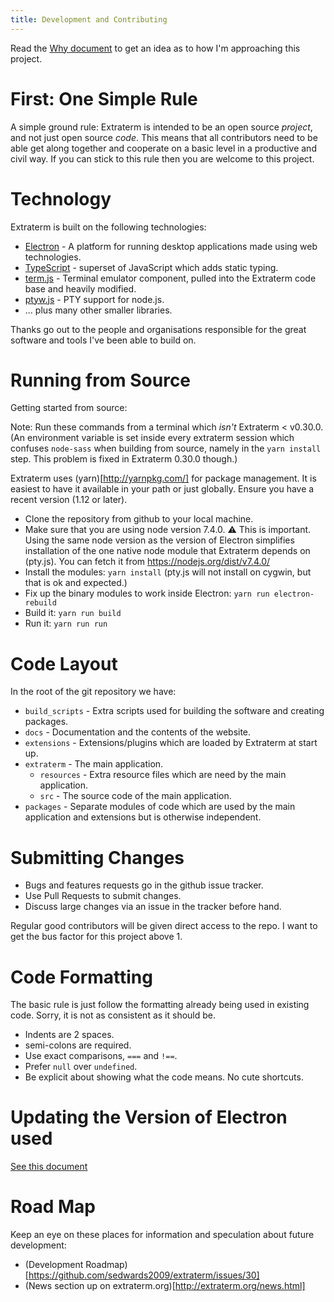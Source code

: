 ```yaml
---
title: Development and Contributing
---
```



Read the [Why document](why.md) to get an idea as to how I'm approaching this project.


# First: One Simple Rule

A simple ground rule: Extraterm is intended to be an open source *project*, and not just open source *code*. This means that all contributors need to be able get along together and cooperate on a basic level in a productive and civil way. If you can stick to this rule then you are welcome to this project.


# Technology

Extraterm is built on the following technologies:

* [Electron](http://electron.atom.io/) - A platform for running desktop applications made using web technologies.
* [TypeScript](http://www.typescriptlang.org) - superset of JavaScript which adds static typing.
* [term.js](https://github.com/chjj/term.js) - Terminal emulator component, pulled into the Extraterm code base and heavily modified.
* [ptyw.js](https://github.com/iiegor/ptyw.js) - PTY support for node.js.
* … plus many other smaller libraries.

Thanks go out to the people and organisations responsible for the great software and tools I've been able to build on.


# Running from Source

Getting started from source:

Note: Run these commands from a terminal which *isn't* Extraterm < v0.30.0. (An environment variable is set inside every extraterm session which confuses `node-sass` when building from source, namely in the `yarn install` step. This problem is fixed in Extraterm 0.30.0 though.)

Extraterm uses (yarn)[http://yarnpkg.com/] for package management. It is easiest to have it available in your path or just globally. Ensure you have a recent version (1.12 or later).

* Clone the repository from github to your local machine.
* Make sure that you are using node version 7.4.0. :warning: This is important. Using the same node version as the version of Electron simplifies installation of the one native node module that Extraterm depends on (pty.js). You can fetch it from https://nodejs.org/dist/v7.4.0/
* Install the modules: `yarn install` (pty.js will not install on cygwin, but that is ok and expected.)
* Fix up the binary modules to work inside Electron: `yarn run electron-rebuild`
* Build it: `yarn run build`
* Run it: `yarn run run`


# Code Layout

In the root of the git repository we have:
* `build_scripts` - Extra scripts used for building the software and creating packages.
* `docs` - Documentation and the contents of the website.
* `extensions` - Extensions/plugins which are loaded by Extraterm at start up.
* `extraterm` - The main application.
    * `resources` - Extra resource files which are need by the main application.
    * `src` - The source code of the main application.
* `packages` - Separate modules of code which are used by the main application and extensions but is otherwise independent.


# Submitting Changes

* Bugs and features requests go in the github issue tracker.
* Use Pull Requests to submit changes.
* Discuss large changes via an issue in the tracker before hand.

Regular good contributors will be given direct access to the repo. I want to get the bus factor for this project above 1.


# Code Formatting

The basic rule is just follow the formatting already being used in existing code. Sorry, it is not as consistent as it should be.

* Indents are 2 spaces.
* semi-colons are required.
* Use exact comparisons, `===` and `!==`.
* Prefer `null` over `undefined`.
* Be explicit about showing what the code means. No cute shortcuts.

# Updating the Version of Electron used

[See this document](how_to_update_electron.md)

# Road Map

Keep an eye on these places for information and speculation about future development:

* (Development Roadmap)[https://github.com/sedwards2009/extraterm/issues/30]
* (News section up on extraterm.org)[http://extraterm.org/news.html]
